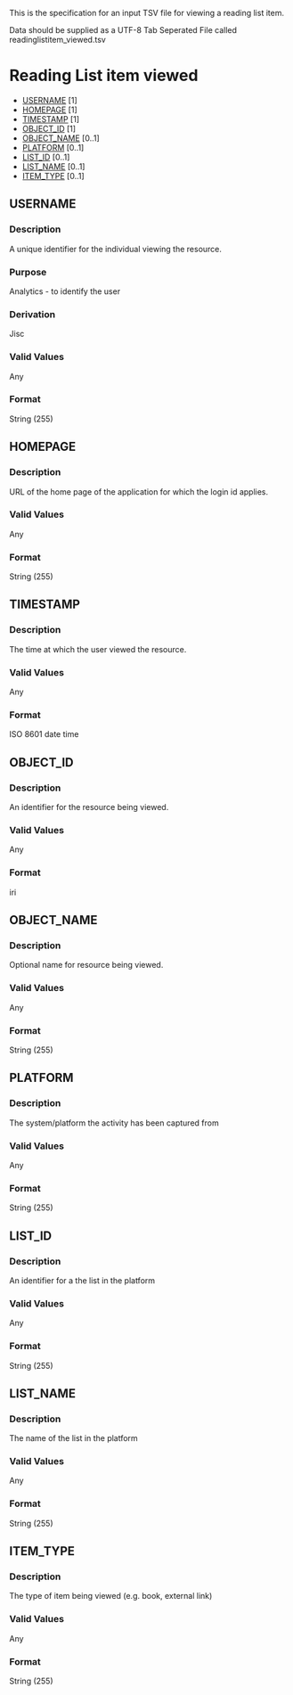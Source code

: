 This is the specification for an input TSV file for viewing a reading list item.

Data should be supplied as a UTF-8 Tab Seperated File called readinglistitem_viewed.tsv

# Reading List item viewed

* [USERNAME](#username) [1]
* [HOMEPAGE](#homepage) [1]
* [TIMESTAMP](#timestamp) [1]
* [OBJECT_ID](#object_id) [1]
* [OBJECT_NAME](#object_name) [0..1] 
* [PLATFORM](#platform) [0..1] 
* [LIST_ID](#list_id) [0..1] 
* [LIST_NAME](#list_name) [0..1] 
* [ITEM_TYPE](#item_type) [0..1] 


## USERNAME 
### Description
A unique identifier for the individual viewing the resource.

### Purpose
Analytics - to identify the user

### Derivation
Jisc

### Valid Values
Any

### Format
String (255)


## HOMEPAGE 
### Description
URL of the home page of the application for which the login id applies.

### Valid Values
Any

### Format
String (255)


## TIMESTAMP 
### Description
The time at which the user viewed the resource.


### Valid Values
Any

### Format
ISO 8601 date time


## OBJECT_ID 
### Description
An identifier for the resource being viewed.

### Valid Values
Any

### Format
iri


## OBJECT_NAME 
### Description
Optional name for resource being viewed.

### Valid Values
Any

### Format
String (255)

## PLATFORM 
### Description
The system/platform the activity has been captured from

### Valid Values
Any

### Format
String (255)


## LIST_ID 
### Description
An identifier for a the list in the platform

### Valid Values
Any

### Format
String (255)


## LIST_NAME 
### Description
The name of the list in the platform

### Valid Values
Any

### Format
String (255)


## ITEM_TYPE 
### Description
The type of item being viewed (e.g. book, external link)

### Valid Values
Any

### Format
String (255)
